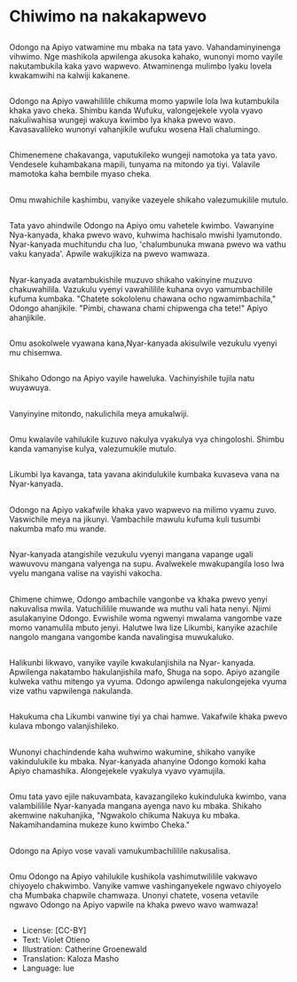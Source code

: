 # Chiwimo na nakakapwevo

##
Odongo na Apiyo vatwamine mu mbaka na tata yavo. Vahandaminyinenga vihwimo. Nge mashikola apwilenga akusoka kahako, wunonyi momo vayile nakutambukila kaka yavo wapwevo. Atwaminenga mulimbo lyaku lovela kwakamwihi na kalwiji kakanene.

##
Odongo na Apiyo vawahililile chikuma momo yapwile lola lwa kutambukila khaka yavo cheka. Shimbu kanda Wufuku, valongejekele vyola vyavo nakuliwahisa wungeji wakuya kwimbo lya khaka pwevo wavo. Kavasavalileko wunonyi vahanjikile wufuku wosena Hali chalumingo.

##
Chimenemene chakavanga, vaputukileko wungeji namotoka ya tata yavo. Vendesele kuhambakana mapili, tunyama na mitondo ya tiyi. Valavile mamotoka kaha bembile myaso cheka.

##
Omu mwahichile kashimbu, vanyike vazeyele shikaho valezumukilile mutulo.

##
Tata yavo ahindwile Odongo na Apiyo omu vahetele kwimbo. Vawanyine Nya-kanyada, khaka pwevo wavo, kuhwima hachisalo mwishi lyamutondo. Nyar-kanyada muchitundu cha luo, 'chalumbunuka mwana pwevo wa vathu vaku kanyada'. Apwile wakujikiza na pwevo wamwaza.

##
Nyar-kanyada avatambukishile muzuvo shikaho vakinyine muzuvo chakuwahilila. Vazukulu vyenyi vawahililile kuhana ovyo vamumbachilile kufuma kumbaka. "Chatete sokololenu chawana ocho ngwamimbachila," Odongo ahanjikile. "Pimbi, chawana chami chipwenga cha tete!" Apiyo ahanjikile.

##
Omu asokolwele vyawana kana,Nyar-kanyada akisulwile vezukulu vyenyi mu chisemwa.

##
Shikaho Odongo na Apiyo vayile haweluka. Vachinyishile tujila natu wuyawuya.

##
Vanyinyine mitondo, nakulichila meya amukalwiji.

##
Omu kwalavile vahilukile kuzuvo nakulya vyakulya vya chingoloshi. Shimbu kanda vamanyise kulya, valezumukile mutulo.

##
Likumbi lya kavanga, tata yavana akindulukile kumbaka kuvaseva vana na Nyar-kanyada.

##
Odongo na Apiyo vakafwile khaka yavo wapwevo na milimo vyamu zuvo. Vaswichile meya na jikunyi. Vambachile mawulu kufuma kuli tusumbi nakumba mafo mu wande.

##
Nyar-kanyada atangishile vezukulu vyenyi mangana vapange ugali wawuvovu mangana valyenga na supu. Avalwekele mwakupangila loso lwa vyelu mangana valise na vayishi vakocha.

##
Chimene chimwe, Odongo ambachile vangonbe va khaka pwevo yenyi nakuvalisa mwila. Vatuchililile muwande wa muthu vali hata nenyi. Njimi asulakanyine Odongo. Evwishile woma ngwenyi mwalama vangombe vaze momo vanamulila mbuto jenyi. Halutwe lwa lize Likumbi, kanyike azachile nangolo mangana vangombe kanda navalingisa muwukaluko.

##
Halikunbi likwavo, vanyike vayile kwakulanjishila na Nyar- kanyada. Apwilenga nakatambo hakulanjishila mafo, Shuga na sopo. Apiyo azangile kulweka vathu mitengo ya vyuma. Odongo apwilenga nakulongejeka vyuma vize vathu vapwilenga nakulanda.

##
Hakukuma cha Likumbi vanwine tiyi ya chai hamwe. Vakafwile khaka pwevo kulava mbongo valanjishileko.

##
Wunonyi chachindende kaha wuhwimo wakumine, shikaho vanyike vakindulukile ku mbaka. Nyar-kanyada ahanyine Odongo komoki kaha Apiyo chamashika. Alongejekele vyakulya vyavo vyamujila.

##
Omu tata yavo ejile nakuvambata, kavazangileko kukinduluka kwimbo, vana valambililile Nyar-kanyada mangana ayenga navo ku mbaka. Shikaho akemwine nakuhanjika, "Ngwakolo chikuma Nakuya ku mbaka. Nakamihandamina mukeze kuno kwimbo Cheka."

##
Odongo na Apiyo vose vavali vamukumbachililile nakusalisa.

##
Omu Odongo na Apiyo vahilukile kushikola vashimutwililile vakwavo chiyoyelo chakwimbo. Vanyike vamwe vashinganyekele ngwavo chiyoyelo cha Mumbaka chapwile chamwaza. Unonyi chatete, vosena vetavile ngwavo Odongo na Apiyo vapwile na khaka pwevo wavo wamwaza!

##
* License: [CC-BY]
* Text: Violet Otieno
* Illustration: Catherine Groenewald
* Translation: Kaloza Masho
* Language: lue
